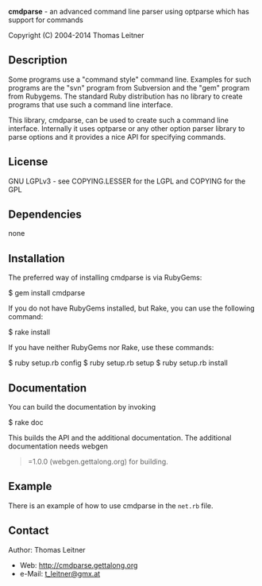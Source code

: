 **cmdparse** - an advanced command line parser using optparse which has support for commands

Copyright (C) 2004-2014 Thomas Leitner

## Description

Some programs use a "command style" command line. Examples for such programs are the "svn" program
from Subversion and the "gem" program from Rubygems. The standard Ruby distribution has no library
to create programs that use such a command line interface.

This library, cmdparse, can be used to create such a command line interface. Internally it uses
optparse or any other option parser library to parse options and it provides a nice API for
specifying commands.

## License

GNU LGPLv3 - see COPYING.LESSER for the LGPL and COPYING for the GPL

## Dependencies

none

## Installation

The preferred way of installing cmdparse is via RubyGems:

   $ gem install cmdparse

If you do not have RubyGems installed, but Rake, you can use the following command:

   $ rake install

If you have neither RubyGems nor Rake, use these commands:

   $ ruby setup.rb config
   $ ruby setup.rb setup
   $ ruby setup.rb install

## Documentation

You can build the documentation by invoking

   $ rake doc

This builds the API and the additional documentation. The additional documentation needs webgen
>=1.0.0 (webgen.gettalong.org) for building.


## Example

There is an example of how to use cmdparse in the `net.rb` file.


## Contact

Author: Thomas Leitner

* Web: <http://cmdparse.gettalong.org>
* e-Mail: <t_leitner@gmx.at>
